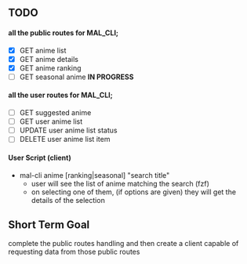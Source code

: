 ## TODO

#### all the public routes for MAL_CLI;


- [x] GET anime list
- [x] GET anime details 
- [x] GET anime ranking 
- [ ] GET seasonal anime **IN PROGRESS**

#### all the user routes for MAL_CLI;

- [ ] GET suggested anime
- [ ] GET user anime list
- [ ] UPDATE user anime list status
- [ ] DELETE user anime list item

#### User Script (client)
- mal-cli anime [ranking|seasonal] "search title"
    - user will see the list of anime matching the search (fzf)
    - on selecting one of them, (if options are given) they will get the details of the selection


## Short Term Goal

complete the public routes handling and then create a client capable of requesting data from those public routes
